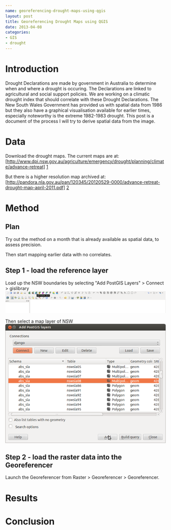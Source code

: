 ```yaml
--- 
name: georeferencing-drought-maps-using-qgis
layout: post
title: Georeferencing Drought Maps using QGIS
date: 2013-04-08
categories: 
- GIS
- drought
---
```


# Introduction
Drought Declarations are made by government in Australia to determine when and where a drought is occuring.
The Declarations are linked to agricultural and social support policies. We are working on a climatic drought index that should correlate with these Drought Declarations.  The New South Wales Government has provided us with spatial data from 1986 but they also have a graphical visualisation available for earlier times, especially noteworthy is the extreme 1982-1983 drought.
This post is a document of the process I will try to derive spatial data from the image.
# Data
Download the drought maps. The current maps are at:
[http://www.dpi.nsw.gov.au/agriculture/emergency/drought/planning/climate/advance-retreat] [1]

But there is a higher resolution map archived at:
[http://pandora.nla.gov.au/pan/120345/20120529-0000/advance-retreat-drought-map-april-2011.pdf] [2]

# Method
## Plan
Try out the method on a month that is already available as spatial data, to assess precision.

Then start mapping earlier data with no correlates.

## Step 1 - load the reference layer
Load up the NSW boundaries by selecting "Add PostGIS Layers" > Connect > gislibrary
![qgis-postgis](/images/qgis-postgis.png)

Then select a map layer of NSW
![load-nswsla86](/images/load-nswsla86.png)

## Step 2 - load the raster data into the Georeferencer
Launch the Georeferencer from Raster > Georeferencer > Georeferencer.


# Results

# Conclusion

[1]: http://www.dpi.nsw.gov.au/agriculture/emergency/drought/planning/climate/advance-retreat
[2]: http://pandora.nla.gov.au/pan/120345/20120529-0000/advance-retreat-drought-map-april-2011.pdf
